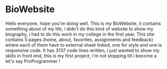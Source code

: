 # BioWebsite
Hello everyone, hope you're doing well. This is my BioWebsite, it contains something about of my life, i didn't do this kind of website to show my biography, i had to do this work in my college in the first year. This site contains 5 pages (home, about, favorites, assignments and feedback) where each of them have to external sheet linked, one for style and one is responsive code. It has 3137 code lines written, i just wanted to show my skills in front end, this is my first project, i'm not stopping till i become a let's say ProProgrammer !
